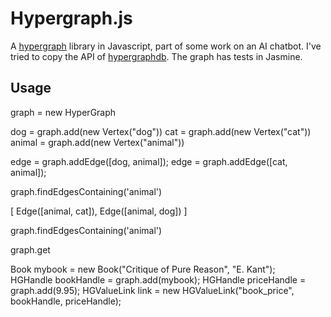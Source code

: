# Hypergraph.js

A [hypergraph](http://en.wikipedia.org/wiki/Hypergraph) library in Javascript, part of some work on an AI chatbot. I've tried to copy the API of [hypergraphdb](http://www.hypergraphdb.org/). The graph has tests in Jasmine.

## Usage

graph = new HyperGraph

dog = graph.add(new Vertex("dog"))
cat = graph.add(new Vertex("cat"))
animal = graph.add(new Vertex("animal"))

edge = graph.addEdge([dog, animal]);
edge = graph.addEdge([cat, animal]);

graph.findEdgesContaining('animal')

[
  Edge([animal, cat]),
  Edge([animal, dog])
]

graph.findEdgesContaining('animal')

graph.get

 Book mybook = new Book("Critique of Pure Reason", "E. Kant");  
 HGHandle bookHandle = graph.add(mybook);
 HGHandle priceHandle = graph.add(9.95);
 HGValueLink link = new HGValueLink("book_price", bookHandle, priceHandle);
